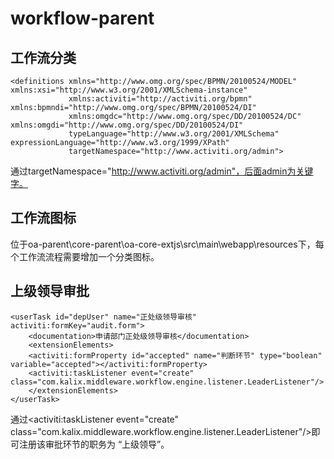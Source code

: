 # workflow-parent
## 工作流分类
    <definitions xmlns="http://www.omg.org/spec/BPMN/20100524/MODEL" xmlns:xsi="http://www.w3.org/2001/XMLSchema-instance"
                 xmlns:activiti="http://activiti.org/bpmn" xmlns:bpmndi="http://www.omg.org/spec/BPMN/20100524/DI"
                 xmlns:omgdc="http://www.omg.org/spec/DD/20100524/DC" xmlns:omgdi="http://www.omg.org/spec/DD/20100524/DI"
                 typeLanguage="http://www.w3.org/2001/XMLSchema" expressionLanguage="http://www.w3.org/1999/XPath"
                 targetNamespace="http://www.activiti.org/admin">
通过targetNamespace="http://www.activiti.org/admin"，后面admin为关键字。
## 工作流图标
  位于oa-parent\core-parent\oa-core-extjs\src\main\webapp\resources下，每个工作流流程需要增加一个分类图标。
## 上级领导审批
    <userTask id="depUser" name="正处级领导审核" activiti:formKey="audit.form">
        <documentation>申请部门正处级领导审核</documentation>
        <extensionElements>
        <activiti:formProperty id="accepted" name="判断环节" type="boolean" variable="accepted"></activiti:formProperty>
        <activiti:taskListener event="create" class="com.kalix.middleware.workflow.engine.listener.LeaderListener"/>
        </extensionElements>
    </userTask>
  通过<activiti:taskListener event="create" class="com.kalix.middleware.workflow.engine.listener.LeaderListener"/>即可注册该审批环节的职务为
  “上级领导”。
